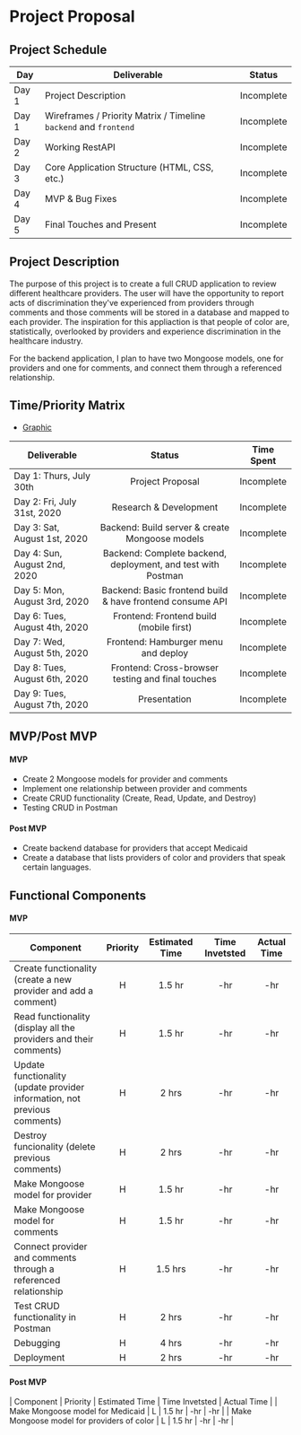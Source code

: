 # Project Proposal

## Project Schedule

|  Day | Deliverable | Status
|---|---| ---|
|Day 1| Project Description | Incomplete
|Day 1| Wireframes / Priority Matrix / Timeline `backend` and `frontend`| Incomplete
|Day 2| Working RestAPI | Incomplete
|Day 3| Core Application Structure (HTML, CSS, etc.) | Incomplete
|Day 4| MVP & Bug Fixes | Incomplete
|Day 5| Final Touches and Present | Incomplete

## Project Description
The purpose of this project is to create a full CRUD application to review different healthcare providers. The user will have the opportunity to report acts of discrimination they've experienced from providers through comments and those comments will be stored in a database and mapped to each provider. The inspiration for this appliaction is that people of color are, statistically, overlooked by providers and experience discrimination in the healthcare industry.

For the backend application, I plan to have two Mongoose models, one for providers and one for comments, and connect them through a referenced relationship.

## Time/Priority Matrix 
- [Graphic]()

|Deliverable	| Status	| Time Spent |
| --- | :---: |  :---: | 
| Day 1: Thurs, July 30th | Project Proposal	| Incomplete |  |
| Day 2: Fri, July 31st, 2020 | Research & Development	| Incomplete	|  |
| Day 3: Sat, August 1st, 2020 | Backend: Build server & create Mongoose models | Incomplete |  |
| Day 4: Sun, August 2nd, 2020 | Backend: Complete backend, deployment, and test with Postman | Incomplete | |
| Day 5: Mon, August 3rd, 2020 | Backend: Basic frontend build & have frontend consume API | Incomplete | |
| Day 6: Tues, August 4th, 2020 | Frontend: Frontend build (mobile first) | Incomplete | |
| Day 7: Wed, August 5th, 2020 | Frontend: Hamburger menu and deploy | Incomplete | |
| Day 8: Tues, August 6th, 2020 | Frontend: Cross-browser testing and final touches  | Incomplete | |
| Day 9: Tues, August 7th, 2020 | Presentation | Incomplete | |


## MVP/Post MVP

#### MVP
- Create 2 Mongoose models for provider and comments
- Implement one relationship between provider and comments
- Create CRUD functionality (Create, Read, Update, and Destroy)
- Testing CRUD in Postman

#### Post MVP
- Create backend database for providers that accept Medicaid
- Create a database that lists providers of color and providers that speak certain languages.

## Functional Components

#### MVP
| Component | Priority | Estimated Time | Time Invetsted | Actual Time |
| --- | :---: |  :---: | :---: | :---: |
| Create functionality (create a new provider and add a comment) | H | 1.5 hr | -hr | -hr|
| Read functionality (display all the providers and their comments) | H | 1.5 hr | -hr | -hr|
| Update functionality (update provider information, not previous comments) | H | 2 hrs | -hr | -hr|
| Destroy funcionality (delete previous comments) | H | 2 hrs | -hr | -hr|
| Make Mongoose model for provider | H | 1.5 hr | -hr | -hr|
| Make Mongoose model for comments | H | 1.5 hr | -hr | -hr|
| Connect provider and comments through a referenced relationship | H | 1.5 hrs | -hr | -hr|
| Test CRUD functionality in Postman| H | 2 hrs | -hr | -hr|
| Debugging| H | 4 hrs | -hr | -hr|
| Deployment| H | 2 hrs | -hr | -hr|


#### Post MVP
| Component | Priority | Estimated Time | Time Invetsted | Actual Time |
| Make Mongoose model for Medicaid | L | 1.5 hr | -hr | -hr |
| Make Mongoose model for providers of color | L | 1.5 hr | -hr | -hr |
